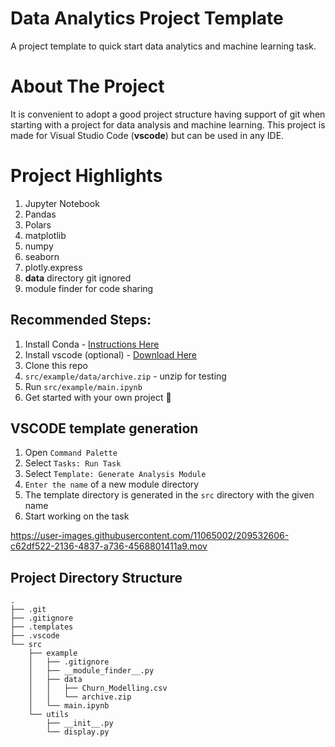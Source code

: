 # Data Analytics Project Template
A project template to quick start data analytics and machine learning task.

# About The Project
It is convenient to adopt a good project structure having support of git when starting with a project for data analysis and machine learning. This project is made for Visual Studio Code (**vscode**) but can be used in any IDE.

# Project Highlights
1. Jupyter Notebook
2. Pandas
3. Polars
4. matplotlib
5. numpy
6. seaborn
7. plotly.express
8. **data** directory git ignored
9. module finder for code sharing

## Recommended Steps:

1. Install Conda - [Instructions Here](https://conda.io/projects/conda/en/latest/user-guide/install/index.html)
2. Install vscode (optional) - [Download Here](https://code.visualstudio.com/download)
3. Clone this repo
4. `src/example/data/archive.zip` - unzip for testing
5. Run `src/example/main.ipynb`
6. Get started with your own project 🥳

## VSCODE template generation
1. Open `Command Palette`
2. Select `Tasks: Run Task`
3. Select `Template: Generate Analysis Module`
4. `Enter the name` of a new module directory
5. The template directory is generated in the `src` directory with the given name
6. Start working on the task


https://user-images.githubusercontent.com/11065002/209532606-c62df522-2136-4837-a736-4568801411a9.mov

## Project Directory Structure
```
.
├── .git
├── .gitignore
├── .templates
├── .vscode
└── src
    ├── example
    │   ├── .gitignore
    │   ├── __module_finder__.py
    │   ├── data
    │   │   ├── Churn_Modelling.csv
    │   │   └── archive.zip
    │   └── main.ipynb
    └── utils
        ├── __init__.py
        └── display.py
```
 


